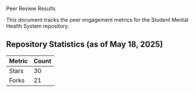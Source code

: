  Peer Review Results

This document tracks the peer engagement metrics for the Student Mental Health System repository.

## Repository Statistics (as of May 18, 2025)

| Metric | Count |
|--------|-------|
| Stars  | 30     |
| Forks  | 21    |
